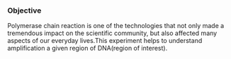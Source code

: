 ### Objective

Polymerase chain reaction is one of the technologies that not only made a tremendous impact on the scientific community, but also affected many aspects of our everyday lives.This experiment helps to understand amplification a given region of DNA(region of interest).
